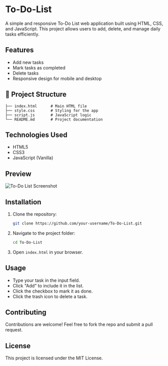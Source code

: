 # To-Do-List

A simple and responsive To-Do List web application built using HTML, CSS, and JavaScript. This project allows users to add, delete, and manage daily tasks efficiently.

## Features

- Add new tasks
- Mark tasks as completed
- Delete tasks
- Responsive design for mobile and desktop

## 📁 Project Structure

```
├── index.html      # Main HTML file
├── style.css       # Styling for the app
├── script.js       # JavaScript logic
└── README.md       # Project documentation
```

## Technologies Used

- HTML5
- CSS3
- JavaScript (Vanilla)

## Preview

![To-Do List Screenshot](screenshot.png) <!-- Optional: Add a screenshot if available -->

## Installation

1. Clone the repository:
   ```bash
   git clone https://github.com/your-username/To-Do-List.git
   ```
2. Navigate to the project folder:
   ```bash
   cd To-Do-List
   ```
3. Open `index.html` in your browser.

## Usage

- Type your task in the input field.
- Click "Add" to include it in the list.
- Click the checkbox to mark it as done.
- Click the trash icon to delete a task.

## Contributing

Contributions are welcome! Feel free to fork the repo and submit a pull request.

## License

This project is licensed under the MIT License.
